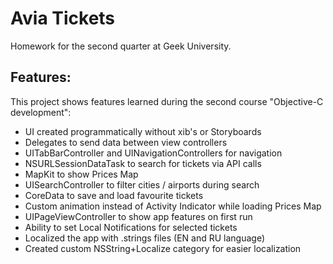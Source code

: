 # Avia Tickets
Homework for the second quarter at Geek University.

Features:
---------------------
This project shows features learned during the second course "Objective-C development":
+ UI created programmatically without xib's or Storyboards
+ Delegates to send data between view controllers
+ UITabBarController and UINavigationControllers for navigation
+ NSURLSessionDataTask to search for tickets via API calls
+ MapKit to show Prices Map
+ UISearchController to filter cities / airports during search
+ CoreData to save and load favourite tickets
+ Custom animation instead of Activity Indicator while loading Prices Map
+ UIPageViewController to show app features on first run
+ Ability to set Local Notifications for selected tickets
+ Localized the app with .strings files (EN and RU language)
+ Created custom NSString+Localize category for easier localization
